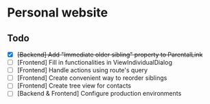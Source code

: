 # Personal website

## Todo

- [x] ~~[Backend] Add "Immediate older sibling" property to ParentalLink~~
- [ ] [Frontend] Fill in functionalities in ViewIndividualDialog
- [ ] [Frontend] Handle actions using route's query
- [ ] [Frontend] Create convenient way to reorder siblings
- [ ] [Frontend] Create tree view for contacts
- [ ] [Backend & Frontend] Configure production environments
